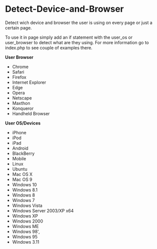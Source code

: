 # Detect-Device-and-Browser
Detect wich device and browser the user is using on every page or just a certain page.

To use it in page simply add an if statement with the user_os or user_browser to detect what are they using. For more 
information go to index.php to see couple of examples there.

**User Browser**
 * Chrome
 * Safari
 * Firefox
 * Internet Explorer
 * Edge
 * Opera
 * Netscape
 * Maxthon
 * Konqueror
 * Handheld Browser
 
**User OS/Devices**
  * iPhone
  * iPod
  * iPad
  * Android
  * BlackBerry
  * Mobile
  * Linux
  * Ubuntu
  * Mac OS X
  * Mac OS 9
  * Windows 10
  * Windows 8.1
  * Windows 8
  * Windows 7
  * Windows Vista
  * Windows Server 2003/XP x64
  * Windows XP
  * Windows 2000
  * Windows ME
  * Windows 98',
  * Windows 95
  * Windows 3.11

